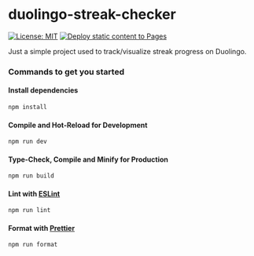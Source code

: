 # duolingo-streak-checker

[![License: MIT](https://img.shields.io/badge/License-MIT-yellow.svg)](https://opensource.org/licenses/MIT)
[![Deploy static content to Pages](https://github.com/tristanhollman/duolingo-streak-checker/actions/workflows/deploy-static-content-to-pages.yml/badge.svg)](https://github.com/tristanhollman/duolingo-streak-checker/actions/workflows/deploy-static-content-to-pages.yml)

Just a simple project used to track/visualize streak progress on Duolingo.

### Commands to get you started

#### Install dependencies

```sh
npm install
```

#### Compile and Hot-Reload for Development

```sh
npm run dev
```

#### Type-Check, Compile and Minify for Production

```sh
npm run build
```

#### Lint with [ESLint](https://eslint.org/)

```sh
npm run lint
```

#### Format with [Prettier](https://prettier.io/)

```sh
npm run format
```
